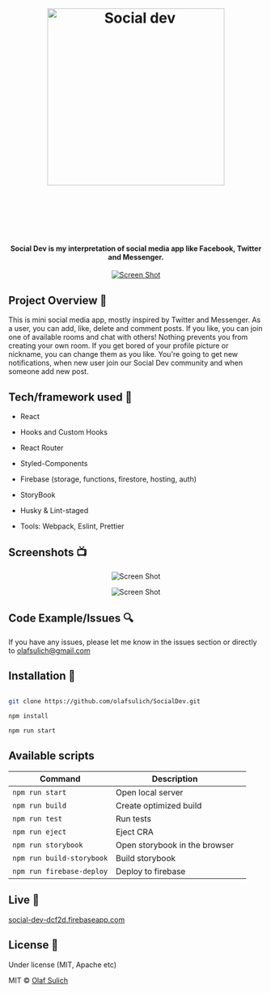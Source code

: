 <h1 align="center">

<br>

<a href="social-dev-dcf2d.firebaseapp.com"><img src="https://i.ibb.co/mDT5Pcx/undraw-viral-tweet-gndb.png"  alt="Social dev"  width="350"></a>

<br>

<br>

</h1>

<h4 align="center">
Social Dev is my interpretation of social media app like Facebook, Twitter and Messenger. </h4>

<p align="center">
  <a href="[https://social-dev-dcf2d.firebaseapp.com/notifications](https://social-dev-dcf2d.firebaseapp.com/notifications)">
    <img src="https://i.ibb.co/2v28nT8/Zrzut-ekranu-2020-03-12-o-03-20-35-2.png"
         alt="Screen Shot">
  </a>
</p>

## Project Overview 🎉

This is mini social media app, mostly inspired by Twitter and Messenger. As a user, you can add, like, delete and comment posts. If you like, you can join one of available rooms and chat with others! Nothing prevents you from creating your own room. If you get bored of your profile picture or nickname, you can change them as you like. You're going to get new notifications, when new user join our Social Dev community and when someone add new post.

## Tech/framework used 🔧

- React

- Hooks and Custom Hooks

- React Router

- Styled-Components

- Firebase (storage, functions, firestore, hosting, auth)

- StoryBook

- Husky & Lint-staged

- Tools: Webpack, Eslint, Prettier

## Screenshots 📺

<p align="center">
    <img src="https://i.ibb.co/WGYVCFM/Zrzut-ekranu-2020-03-12-o-03-21-34-2.png" alt="Screen Shot">
</p>

<p align="center">
    <img src="https://i.ibb.co/JnrsYtv/Zrzut-ekranu-2020-03-12-o-03-21-54-2.png" alt="Screen Shot">
</p>

## Code Example/Issues 🔍

If you have any issues, please let me know in the issues section or directly to olafsulich@gmail.com

## Installation 💾

```bash

git clone https://github.com/olafsulich/SocialDev.git

npm install

npm run start

```

## Available scripts

| Command                   | Description                   |     |
| ------------------------- | ----------------------------- | --- |
| `npm run start`           | Open local server             |     |
| `npm run build`           | Create optimized build        |     |
| `npm run test`            | Run tests                     |     |
| `npm run eject`           | Eject CRA                     |     |
| `npm run storybook`       | Open storybook in the browser |     |
| `npm run build-storybook` | Build storybook               |     |
| `npm run firebase-deploy` | Deploy to firebase            |     |

## Live 📍

<a href="social-dev-dcf2d.firebaseapp.com">social-dev-dcf2d.firebaseapp.com</a>

## License 🔱

Under license (MIT, Apache etc)

MIT © [Olaf Sulich]()
